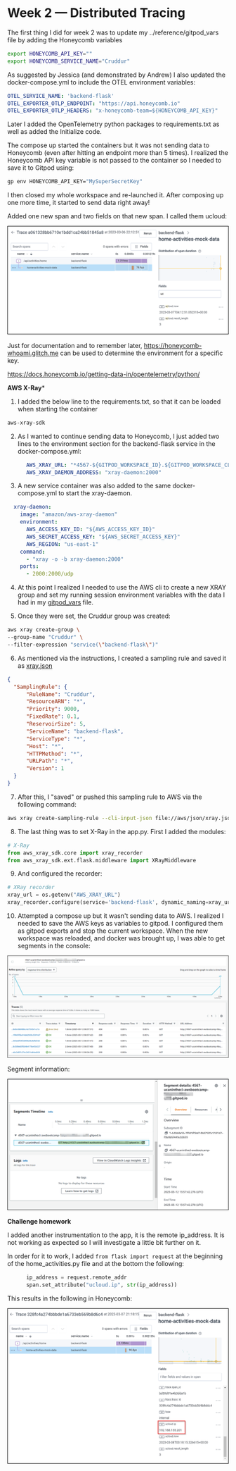 # Week 2 — Distributed Tracing

The first thing I did for week 2 was to update my ../reference/gitpod_vars file by adding the Honeycomb variables

```bash
export HONEYCOMB_API_KEY=""
export HONEYCOMB_SERVICE_NAME="Cruddur"
```

As suggested by Jessica (and demonstrated by Andrew) I also updated the docker-compose.yml to include the OTEL environment variables:

```yml
OTEL_SERVICE_NAME: 'backend-flask'
OTEL_EXPORTER_OTLP_ENDPOINT: "https://api.honeycomb.io"
OTEL_EXPORTER_OTLP_HEADERS: "x-honeycomb-team=${HONEYCOMB_API_KEY}"
```

Later I added the OpenTelemetry python packages to requirements.txt as well as added the Initialize code.

The compose up started the containers but it was not sending data to Honeycomb (even after hitting an endpoint more than 5 times). I realized the Honeycomb API key variable is not passed to the container so I needed to save it to Gitpod using:

```bash
gp env HONEYCOMB_API_KEY="MySuperSecretKey"
```

I then closed my whole workspace and re-launched it. After composing up one more time, it started to send data right away!

Added one new span and two fields on that new span. I called them ucloud:

<img src="assets/week2/2023-03-02-Trace.png">

Just for documentation and to remember later, https://honeycomb-whoami.glitch.me can be used to determine the environment for a specific key.

https://docs.honeycomb.io/getting-data-in/opentelemetry/python/


**AWS X-Ray***

1. I added the below line to the requirements.txt, so that it can be loaded when starting the container

```bash
aws-xray-sdk
```

2. As I wanted to continue sending data to Honeycomb, I just added two lines to the environment section for the backend-flask service in the docker-compose.yml:

```yml
      AWS_XRAY_URL: "*4567-${GITPOD_WORKSPACE_ID}.${GITPOD_WORKSPACE_CLUSTER_HOST}*"
      AWS_XRAY_DAEMON_ADDRESS: "xray-daemon:2000"
```

3. A new service container was also added to the same docker-compose.yml to start the xray-daemon.

```yml
  xray-daemon:
    image: "amazon/aws-xray-daemon"
    environment:
      AWS_ACCESS_KEY_ID: "${AWS_ACCESS_KEY_ID}"
      AWS_SECRET_ACCESS_KEY: "${AWS_SECRET_ACCESS_KEY}"
      AWS_REGION: "us-east-1"
    command:
      - "xray -o -b xray-daemon:2000"
    ports:
      - 2000:2000/udp
```

4. At this point I realized I needed to use the AWS cli to create a new XRAY group and set my running session environment variables with the data I had in my [gitpod_vars](../_reference/gitpod_vars) file.

5. Once they were set, the Cruddur group was created:

```bash
aws xray create-group \
--group-name "Cruddur" \
--filter-expression "service(\"backend-flask\")"
```

6. As mentioned via the instructions, I created a sampling rule and saved it as [xray.json](../aws/json/xray.json)

```json
{
  "SamplingRule": {
      "RuleName": "Cruddur",
      "ResourceARN": "*",
      "Priority": 9000,
      "FixedRate": 0.1,
      "ReservoirSize": 5,
      "ServiceName": "backend-flask",
      "ServiceType": "*",
      "Host": "*",
      "HTTPMethod": "*",
      "URLPath": "*",
      "Version": 1
  }
}
```

7. After this, I "saved" or pushed this sampling rule to AWS via the following command:

```bash
aws xray create-sampling-rule --cli-input-json file://aws/json/xray.json
```

8. The last thing was to set X-Ray in the app.py. First I added the modules:

```python
# X-Ray 
from aws_xray_sdk.core import xray_recorder
from aws_xray_sdk.ext.flask.middleware import XRayMiddleware
```

9. And configured the recorder:

```python
# XRay recorder 
xray_url = os.getenv("AWS_XRAY_URL")
xray_recorder.configure(service='backend-flask', dynamic_naming=xray_url)
```

10. Attempted a compose up but it wasn't sending data to AWS. I realized I needed to save the AWS keys as variables to gitpod. I configured them as gitpod exports and stop the current workspace. When the new workspace was reloaded, and docker was brought up, I was able to get segments in the console:

<img src= assets/week2/2023-03-12-xRay01.png>

Segment information:

<img src= assets/week2/2023-03-12-xRay02.png>




**Challenge homework**

I added another instrumentation to the app, it is the remote ip_address. It is not working as expected so I will investigate a little bit further on it.

In order for it to work, I added ```from flask import request``` at the beginning of the home_activities.py file and at the bottom the following:

```python
      ip_address = request.remote_addr
      span.set_attribute("ucloud.ip", str(ip_address))
```

This results in the following in Honeycomb:

<img src="assets/week2/2023-03-02-Trace02.png">

